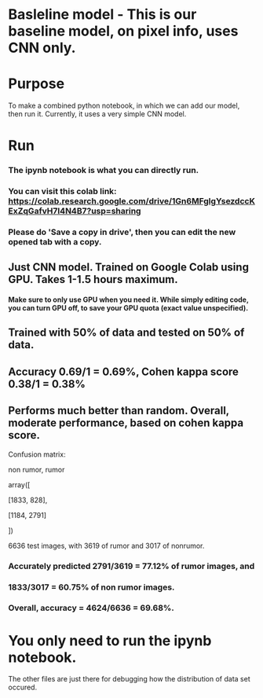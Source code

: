 # Basleline model - This is our baseline model, on pixel info, uses CNN only.

# Purpose

To make a combined python notebook, in which we can add our model, then run it.
Currently, it uses a very simple CNN model.

# Run

### The ipynb notebook is what you can directly run.

### You can visit this colab link: https://colab.research.google.com/drive/1Gn6MFglgYsezdccKExZqGafvH7I4N4B7?usp=sharing

### Please do 'Save a copy in drive', then you can edit the new opened tab with a copy.

## Just CNN model. Trained on Google Colab using GPU. Takes 1-1.5 hours maximum.
#### Make sure to only use GPU when you need it. While simply editing code, you can turn GPU off, to save your GPU quota (exact value unspecified).

## Trained with 50% of data and tested on 50% of data.

## Accuracy 0.69/1 = 0.69%, Cohen kappa score 0.38/1 = 0.38%

## Performs much better than random. Overall, moderate performance, based on cohen kappa score. 

Confusion matrix:

non rumor, rumor

array([

[1833,  828],

[1184, 2791]
       
])

6636 test images, with 3619 of rumor and 3017 of nonrumor.

### Accurately predicted  2791/3619 = 77.12% of rumor images, and 

### 1833/3017 = 60.75% of non rumor images.

### Overall, accuracy = 4624/6636 = 69.68%.

# You only need to run the ipynb notebook.

The other files are just there for debugging how the distribution of data set occured.

